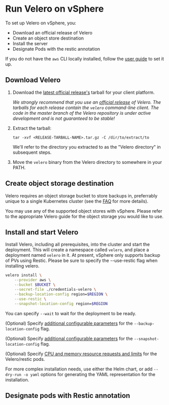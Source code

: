 # Run Velero on vSphere

To set up Velero on vSphere, you:

* Download an official release of Velero
* Create an object store destination
* Install the server
* Designate Pods with the restic annotation

If you do not have the `aws` CLI locally installed, follow the [user guide][5] to set it up.

## Download Velero

1. Download the [latest official release's](https://github.com/heptio/velero/releases) tarball for your client platform.

    _We strongly recommend that you use an [official release](https://github.com/heptio/velero/releases) of
Velero. The tarballs for each release contain the `velero` command-line client. The code in the master branch
of the Velero repository is under active development and is not guaranteed to be stable!_

2. Extract the tarball:

    ```
    tar -xvf <RELEASE-TARBALL-NAME>.tar.gz -C /dir/to/extract/to
    ```

    We'll refer to the directory you extracted to as the "Velero directory" in subsequent steps.

3. Move the `velero` binary from the Velero directory to somewhere in your PATH.

## Create object storage destination

Velero requires an object storage bucket to store backups in, preferrably unique to a single Kubernetes cluster (see the [FAQ][20] for more details). 

You may use any of the supported object stores with vSphere.  Please refer to the appropriate Velero guide for the object storage you would 
like to use.

## Install and start Velero

Install Velero, including all prerequisites, into the cluster and start the deployment. This will create a namespace called `velero`,
 and place a deployment named `velero` in it.
At present, vSphere only supports backup of PVs using Restic.  Please be sure to specify the --use-restic flag when installing velero.
```bash
velero install \
    --provider aws \
    --bucket $BUCKET \
    --secret-file ./credentials-velero \
    --backup-location-config region=$REGION \
    --use-restic \
    --snapshot-location-config region=$REGION
```

You can specify `--wait` to wait for the deployment to be ready.

(Optional) Specify [additional configurable parameters][21] for the `--backup-location-config` flag.

(Optional) Specify [additional configurable parameters][6] for the `--snapshot-location-config` flag.

(Optional) Specify [CPU and memory resource requests and limits][22] for the Velero/restic pods.

For more complex installation needs, use either the Helm chart, or add `--dry-run -o yaml` options for generating the YAML representation for the installation.

## Designate pods with Restic annotation

[0]: namespace.md
[5]: https://docs.aws.amazon.com/cli/latest/userguide/cli-chap-welcome.html
[6]: api-types/volumesnapshotlocation.md#aws
[14]: http://docs.aws.amazon.com/IAM/latest/UserGuide/introduction.html
[20]: faq.md
[21]: api-types/backupstoragelocation.md#aws
[22]: install-overview.md#velero-resource-requirements
